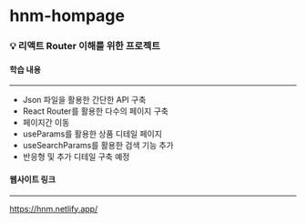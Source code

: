 # hnm-hompage

### 💡 리액트 Router 이해를 위한 프로젝트

#### 학습 내용
---
- Json 파일을 활용한 간단한 API 구축
- React Router를 활용한 다수의 페이지 구축
- 페이지간 이동
- useParams를 활용한 상품 디테일 페이지 
- useSearchParams를 활용한 검색 기능 추가
- 반응형 및 추가 디테일 구축 예정

#### 웹사이트 링크
---
https://hnm.netlify.app/
